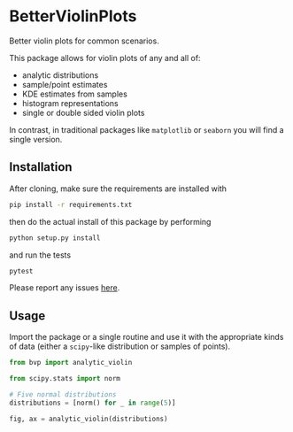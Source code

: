 # BetterViolinPlots
Better violin plots for common scenarios.

This package allows for violin plots of any and all of:

- analytic distributions
- sample/point estimates
- KDE estimates from samples
- histogram representations
- single or double sided violin plots

In contrast, in traditional packages like `matplotlib` or `seaborn` you will find a single version.

## Installation

After cloning, make sure the requirements are installed with
```bash
pip install -r requirements.txt
```
then do the actual install of this package by performing
```bash
python setup.py install
```
and run the tests
```bash
pytest
```
Please report any issues [here](https://github.com/tmcclintock/BetterViolinPlots/issues).

## Usage

Import the package or a single routine and use it with the appropriate kinds of data (either a `scipy`-like distribution or samples of points).
```python
from bvp import analytic_violin

from scipy.stats import norm

# Five normal distributions
distributions = [norm() for _ in range(5)]

fig, ax = analytic_violin(distributions)
```